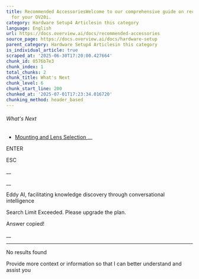 ```yaml
---
title: Recommended AccessoriesWelcome to our comprehensive guide on recommended accessories
  for your OV20i.
category: Hardware Setup4 Articlesin this category
language: English
url: https://docs.overview.ai/docs/recommended-accessories
source_page: https://docs.overview.ai/docs/hardware-setup
parent_category: Hardware Setup4 Articlesin this category
is_individual_article: true
scraped_at: '2025-06-30T17:20:00.427664'
chunk_id: 0576b7e3
chunk_index: 1
total_chunks: 2
chunk_title: What's Next
chunk_level: 6
chunk_start_line: 200
chunked_at: '2025-07-01T17:23:34.016720'
chunking_method: header_based
---
```


###### What's Next

  * [ Mounting and Lens Selection ](/docs/mounting-and-mechanical) __



ENTER

ESC

 __

__

Eddy AI, facilitating knowledge discovery through conversational intelligence

Search Limit Exceeded. Please upgrade the plan.

Answer copied\!

__

__ __

No results found

Provide more context or information so that I can better understand and assist you
